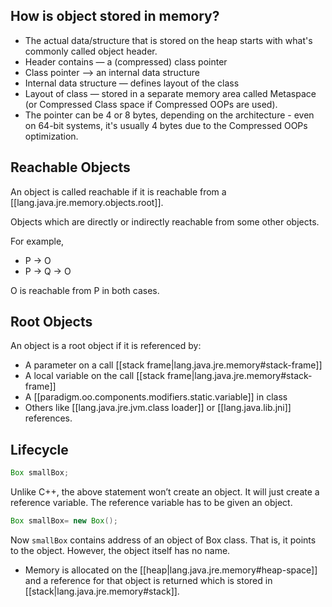 
## How is object stored in memory?

- The actual data/structure that is stored on the heap starts with what's commonly called object header.
- Header contains — a (compressed) class pointer
- Class pointer —> an internal data structure
- Internal data structure — defines layout of the class
- Layout of class — stored in a separate memory area called Metaspace (or Compressed Class space if Compressed OOPs are used).
- The pointer can be 4 or 8 bytes, depending on the architecture - even on 64-bit systems, it's usually 4 bytes due to the Compressed OOPs optimization.

## Reachable Objects

An object is called reachable if it is reachable from a [[lang.java.jre.memory.objects.root]].

Objects which are directly or indirectly reachable from some other objects.

For example,

- P -> O
- P -> Q -> O

O is reachable from P in both cases.

## Root Objects

An object is a root object if it is referenced by:

- A parameter on a call [[stack frame|lang.java.jre.memory#stack-frame]]
- A local variable on the call [[stack frame|lang.java.jre.memory#stack-frame]]
- A [[paradigm.oo.components.modifiers.static.variable]] in class
- Others like [[lang.java.jre.jvm.class loader]] or [[lang.java.lib.jni]] references.

## Lifecycle

```java
Box smallBox;
```

Unlike C++, the above statement won’t create an object. It will just create a reference variable. The reference variable has to be given an object.

```java
Box smallBox= new Box();
```

Now `smallBox` contains address of an object of Box class. That is, it points to the object. However, the object itself has no name.

- Memory is allocated on the [[heap|lang.java.jre.memory#heap-space]] and a reference for that object is returned which is stored in [[stack|lang.java.jre.memory#stack]].